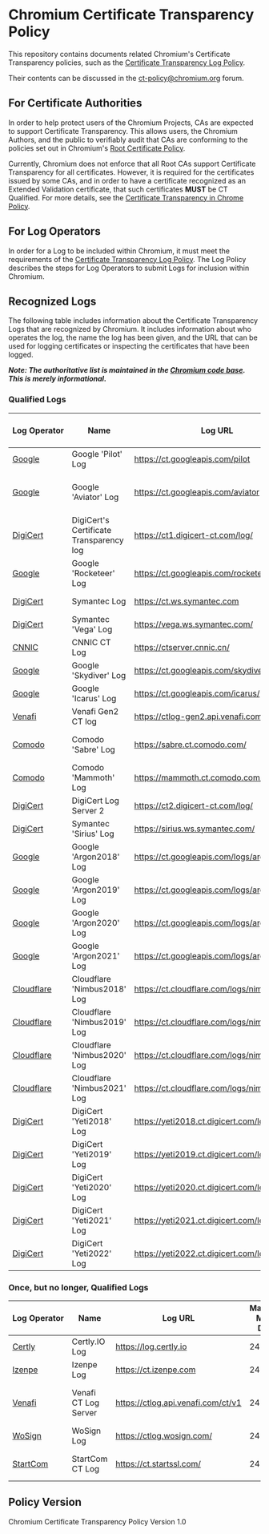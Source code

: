 # Chromium Certificate Transparency Policy

This repository contains documents related Chromium's Certificate Transparency
policies, such as the [Certificate Transparency Log Policy](log_policy.md).

Their contents can be discussed in the
[ct-policy@chromium.org](https://groups.google.com/a/chromium.org/forum/#!forum/ct-policy)
forum.

## For Certificate Authorities

In order to help protect users of the Chromium Projects, CAs are expected to
support Certificate Transparency. This allows users, the Chromium Authors, and
the public to verifiably audit that CAs are conforming to the policies set out
in Chromium's [Root Certificate Policy](https://www.chromium.org/Home/chromium-security/root-ca-policy).

Currently, Chromium does not enforce that all Root CAs support Certificate
Transparency for all certificates. However, it is required for the certificates
issued by some CAs, and in order to have a certificate recognized as an Extended
Validation certificate, that such certificates **MUST** be CT Qualified. For
more details, see the [Certificate Transparency in Chrome Policy](ct_policy.md).

## For Log Operators

In order for a Log to be included within Chromium, it must meet the
requirements of the [Certificate Transparency Log Policy](log_policy.md). The
Log Policy describes the steps for Log Operators to submit Logs for inclusion
within Chromium.

## Recognized Logs

The following table includes information about the Certificate Transparency Logs
that are recognized by Chromium. It includes information about who operates the
log, the name the log has been given, and the URL that can be used for logging
certificates or inspecting the certificates that have been logged.

**_Note: The authoritative list is maintained in the [Chromium code base](https://cs.chromium.org/chromium/src/net/data/ssl/certificate_transparency/log_list.json). This is merely informational._**

### Qualified Logs

| Log Operator | Name | Log URL | Maximum Merge Delay | Included Since |
| ------------ | ---- | ------- | ------------------- | -------------- |
|[Google](https://www.google.com)|Google 'Pilot' Log|https://ct.googleapis.com/pilot|24 hours|*Revision:* https://crrev.com/237785 <br/> Chrome: 35|
|[Google](https://www.google.com)|Google 'Aviator' Log|https://ct.googleapis.com/aviator|24 hours|*Revision:* https://crrev.com/237785 <br/> Chrome: 35 <br/> Note: Frozen (not accepting new certificates)|
|[DigiCert](https://www.digicert.com)|DigiCert's Certificate Transparency log|https://ct1.digicert-ct.com/log/|24 hours|*Revision:* https://crrev.com/309831 <br/> Chrome: 41|
|[Google](https://www.google.com)|Google 'Rocketeer' Log|https://ct.googleapis.com/rocketeer|24 hours|*Revision:* https://crrev.com/325382 <br/> Chrome: 43|
|[DigiCert](https://www.digicert.com)|Symantec Log|https://ct.ws.symantec.com|24 hours|*Revision:* https://crrev.com/483625 <br/> Chrome: 45|
|[DigiCert](https://www.digicert.com)|Symantec 'Vega' Log|https://vega.ws.symantec.com/|24 hours|*Revision:* https://crrev.com/376143 <br/> Chrome: 50|
|[CNNIC](https://cnnic.cn)|CNNIC CT Log|https://ctserver.cnnic.cn/|24 hours|*Revision:* https://crrev.com/396817 <br/> Chrome: 53|
|[Google](https://www.google.com)|Google 'Skydiver' Log|https://ct.googleapis.com/skydiver/|24 hours|*Revision:* https://crrev.com/429670 <br/> Chrome: 55|
|[Google](https://www.google.com)|Google 'Icarus' Log|https://ct.googleapis.com/icarus/|24 hours|*Revision:* https://crrev.com/429670 <br/> Chrome: 55|
|[Venafi](https://www.venafi.com)|Venafi Gen2 CT log|https://ctlog-gen2.api.venafi.com/|24 hours|*Revision:* https://crrev.com/471318 <br/> Chrome: 59|
|[Comodo](https://www.comodo.com)|Comodo 'Sabre' Log|https://sabre.ct.comodo.com/|24 hours|*Revision:* https://crrev.com/482145 <br/> Chrome: 60|
|[Comodo](https://www.comodo.com)|Comodo 'Mammoth' Log|https://mammoth.ct.comodo.com/|24 hours|*Revision:* https://crrev.com/482145 <br/> Chrome: 60|
|[DigiCert](https://www.digicert.com)|DigiCert Log Server 2|https://ct2.digicert-ct.com/log/|24 hours|*Revision:* https://crrev.com/481160 <br/> Chrome: 60|
|[DigiCert](https://www.digicert.com)|Symantec 'Sirius' Log|https://sirius.ws.symantec.com/|24 hours|*Revision:* https://crrev.com/481160 <br/> Chrome: 60|
|[Google](https://www.google.com)|Google 'Argon2018' Log|https://ct.googleapis.com/logs/argon2018/|24 hours|*Revision:* https://crrev.com/540254 <br/> Chrome: 65|
|[Google](https://www.google.com)|Google 'Argon2019' Log|https://ct.googleapis.com/logs/argon2019/|24 hours|*Revision:* https://crrev.com/540254 <br/> Chrome: 65|
|[Google](https://www.google.com)|Google 'Argon2020' Log|https://ct.googleapis.com/logs/argon2020/|24 hours|*Revision:* https://crrev.com/540254 <br/> Chrome: 65|
|[Google](https://www.google.com)|Google 'Argon2021' Log|https://ct.googleapis.com/logs/argon2021/|24 hours|*Revision:* https://crrev.com/540254 <br/> Chrome: 65|
|[Cloudflare](https://www.cloudflare.com)|Cloudflare 'Nimbus2018' Log|https://ct.cloudflare.com/logs/nimbus2018/|24 hours|*Revision:* https://crrev.com/540254 <br/> Chrome: 65|
|[Cloudflare](https://www.cloudflare.com)|Cloudflare 'Nimbus2019' Log|https://ct.cloudflare.com/logs/nimbus2019/|24 hours|*Revision:* https://crrev.com/540254 <br/> Chrome: 65|
|[Cloudflare](https://www.cloudflare.com)|Cloudflare 'Nimbus2020' Log|https://ct.cloudflare.com/logs/nimbus2020/|24 hours|*Revision:* https://crrev.com/540254 <br/> Chrome: 65|
|[Cloudflare](https://www.cloudflare.com)|Cloudflare 'Nimbus2021' Log|https://ct.cloudflare.com/logs/nimbus2021/|24 hours|*Revision:* https://crrev.com/540254 <br/> Chrome: 65|
|[DigiCert](https://www.digicert.com)|DigiCert 'Yeti2018' Log|https://yeti2018.ct.digicert.com/log|24 hours|*Revision:* https://crrev.com/559734 <br/> Chrome: 67|
|[DigiCert](https://www.digicert.com)|DigiCert 'Yeti2019' Log|https://yeti2019.ct.digicert.com/log|24 hours|*Revision:* https://crrev.com/559734 <br/> Chrome: 67|
|[DigiCert](https://www.digicert.com)|DigiCert 'Yeti2020' Log|https://yeti2020.ct.digicert.com/log|24 hours|*Revision:* https://crrev.com/559734 <br/> Chrome: 67|
|[DigiCert](https://www.digicert.com)|DigiCert 'Yeti2021' Log|https://yeti2021.ct.digicert.com/log|24 hours|*Revision:* https://crrev.com/559734 <br/> Chrome: 67|
|[DigiCert](https://www.digicert.com)|DigiCert 'Yeti2022' Log|https://yeti2022.ct.digicert.com/log|24 hours|*Revision:* https://crrev.com/559734 <br/> Chrome: 67|

### Once, but no longer, Qualified Logs

| Log Operator | Name | Log URL | Maximum Merge Delay | Included Since | Last Accepted SCT |
| ------------ | ---- | ------- | ------------------- | -------------- | ----------------- |
|[Certly](https://certly.io)|Certly.IO Log|https://log.certly.io|24 hours|*Revision:* https://crrev.com/325382 <br/> Chrome: 43 | 15 April 2016 00:00:00 UTC.|
|[Izenpe](https://www.izenpe.com)|Izenpe Log|https://ct.izenpe.com|24 hours|*Revision:* https://crrev.com/326301 <br/> Chrome: 44 | 30 May 2016 00:00:00 UTC.|
|[Venafi](https://www.venafi.com)|Venafi CT Log Server|https://ctlog.api.venafi.com/ct/v1|24 hours|*Revision:* https://crrev.com/349170 <br/> Chrome: 47 | Last Accepted SCT: 28 Feb 2017 18:42:26 UTC.|
|[WoSign](https://www.wosign.com/)|WoSign Log|https://ctlog.wosign.com/|24 hours|*Revision:* https://crrev.com/414378 <br/> Chrome: 54 | 12 Feb 2018 23:59:59 UTC.|
|[StartCom](https://www.startssl.com/)|StartCom CT Log|https://ct.startssl.com/|24 hours|*Revision:* https://crrev.com/414440 <br/> Chrome: 54 | 12 Feb 2018 23:59:59 UTC.|

## Policy Version
Chromium Certificate Transparency Policy Version 1.0
